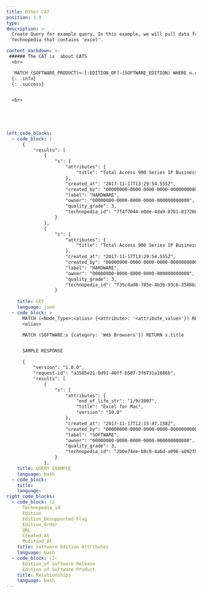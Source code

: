 ```yaml
---
title: Other CAT
position: 3.9
type: 
description: >-
  Create Query for example query. In this example, we will pull data from
  Technopedia that contains 'excel'.

content_markdown: >-
 ###### The CAT is  about CATS
  <br>

  `MATCH (SOFTWARE_PRODUCT)<-[:EDITION_OF]-(SOFTWARE_EDITION) WHERE n.release_title = "Advanced Partitioning Option" RETURN n`
  {: .info}
  {: .success}


  <br>

  
 
  

left_code_blocks:
  - code_block: |-
      {
          "results": [
              {
                  "s": {
                      "attributes": {
                          "title": "Total Access 900 Series IP Business Gateway"
                      },
                      "created_at": "2017-11-17T13:29:54.555Z",
                      "created_by": "00000000-0000-0000-0000-000000000000",
                      "label": "HARDWARE",
                      "owner": "00000000-0000-0000-0000-000000000000",
                      "quality_grade": 3,
                      "technopedia_id": "7f4f7044-e0de-4da9-87b1-817266df9684"
                  }
              },
              {
                  "s": {
                      "attributes": {
                          "title": "Total Access 900 Series IP Business Gateway"
                      },
                      "created_at": "2017-11-17T13:29:54.555Z",
                      "created_by": "00000000-0000-0000-0000-000000000000",
                      "label": "HARDWARE",
                      "owner": "00000000-0000-0000-0000-000000000000",
                      "quality_grade": 3,
                      "technopedia_id": "f35c4a08-785e-4b3b-93c6-3588b298e976"
                  }
             
    title: GET
    language: json
  - code_block: >
      MATCH (<Node_Type>:<alias> {<attribute>: '<attribute_value>'}) RETURN
      <alias>

      MATCH (SOFTWARE:s {category: 'Web Browsers'}) RETURN s.title


      SAMPLE RESPONSE

      {
          "version": "1.0.0",
          "request-id": "a3505e21-8d91-40ff-b587-3f6731a1086b",
          "results": [
              {
                  "s": {
                      "attributes": {
                          "end_of_life_str": "1/9/2007",
                          "title": "Excel for Mac",
                          "version": "10.0"
                      },
                      "created_at": "2017-11-17T12:15:47.158Z",
                      "created_by": "00000000-0000-0000-0000-000000000000",
                      "label": "SOFTWARE",
                      "owner": "00000000-0000-0000-0000-000000000000",
                      "quality_grade": 3,
                      "technopedia_id": "2b0e74ee-b8c0-4a6d-a096-a892fbaed1fc"
                  }
              },
    title: QUERY EXAMPLE
    language: bash
  - code_block:
    title:
    language:
right_code_blocks:
  - code_block: |2
      Technopedia_id
      Edition
      Edition_Desupported_Flag
      Edition_Order
      URL
      Created_At
      Modified_At
    title: Software Edition Attributes
    language: bash
  - code_block: |2-
      Edition_of Software Release
      Edition of Software Product 
    title: Relationships
    language: bash
---
```



